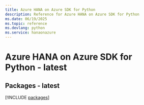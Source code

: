 ```yaml
---
title: Azure HANA on Azure SDK for Python
description: Reference for Azure HANA on Azure SDK for Python
ms.date: 06/19/2025
ms.topic: reference
ms.devlang: python
ms.service: hanaonazure
---
```

# Azure HANA on Azure SDK for Python - latest
## Packages - latest
[!INCLUDE [packages](hana-on-azure-index.md)]